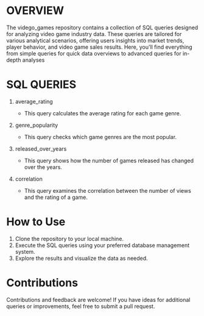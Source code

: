 # **OVERVIEW**
The vidego_games repository contains a collection of SQL queries designed for analyzing video game industry data. These queries are tailored for various analytical scenarios, offering users insights into market trends, player behavior, and video game sales results. Here, you'll find everything from simple queries for quick data overviews to advanced queries for in-depth analyses

# SQL QUERIES  

1. average_rating
   - This query calculates the average rating for each game genre.

2. genre_popularity
   - This query checks which game genres are the most popular.

3. released_over_years
   - This query shows how the number of games released has changed over the years.

4. correlation
   - This query examines the correlation between the number of views and the rating of a game.

# How to Use
1. Clone the repository to your local machine.
2. Execute the SQL queries using your preferred database management system.
3. Explore the results and visualize the data as needed.

# Contributions
Contributions and feedback are welcome! If you have ideas for additional queries or improvements, feel free to submit a pull request.










 
   
   

